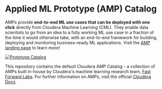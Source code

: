 # Applied ML Prototype (AMP) Catalog

AMPs provide **end-to-end ML use cases that can be deployed with one click** directly from Cloudera Machine Learning (CML). They enable data scientists to go from an idea to a fully working ML use case in a fraction of the time it would otherwise take, with an end-to-end framework for building, deploying and monitoring business-ready ML applications. Visit the [AMP landing page](https://cloudera.github.io/Applied-ML-Prototypes/#/) to learn more!

[![Prototype Catalog](images/prototype_catalog.png)](https://cloudera.github.io/Applied-ML-Prototypes/#/)

This repository contains the default Cloudera AMP Catalog - a collection of AMPs built in-house by Cloudera's machine learning research team, [Fast Forward Labs](https://www.cloudera.com/products/fast-forward-labs-research.html). For further information on AMPs, visit the official [Cloudera Docs](https://docs.cloudera.com/machine-learning/cloud/applied-ml-prototypes/topics/ml-amps-overview.html).

